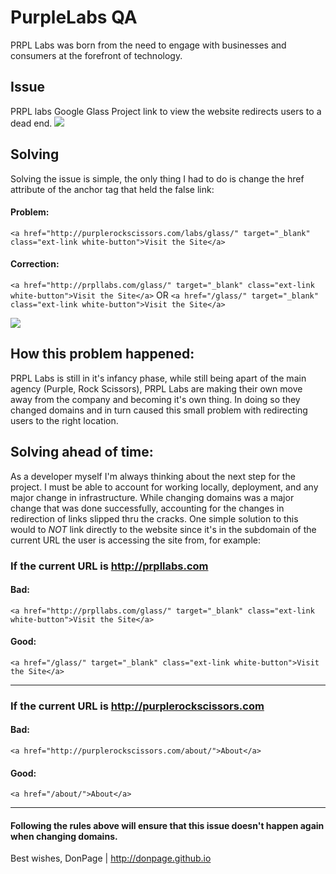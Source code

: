 # PurpleLabs QA
PRPL Labs was born from the need to engage with businesses and consumers at the forefront of technology.

## Issue
PRPL labs Google Glass Project link to view the website redirects users to a dead end.
<img src="http://donpage.github.io/images/PRPL-issue.gif"/>

## Solving
Solving the issue is simple, the only thing I had to do is change the href attribute of the anchor tag that held the false link:

#### Problem:

`<a href="http://purplerockscissors.com/labs/glass/" target="_blank" class="ext-link white-button">Visit the Site</a>`

#### Correction:

`<a href="http://prpllabs.com/glass/" target="_blank" class="ext-link white-button">Visit the Site</a>` OR `<a href="/glass/" target="_blank" class="ext-link white-button">Visit the Site</a>`

<img src="http://donpage.github.io/images/PRPL-fix.gif"/>


## How this problem happened:
PRPL Labs is still in it's infancy phase, while still being apart of the main agency (Purple, Rock Scissors), PRPL Labs are making their own move away from the company and becoming it's own thing. In doing so they changed domains and in turn caused this small problem with redirecting users to the right location.

## Solving ahead of time:
As a developer myself I'm always thinking about the next step for the project. I must be able to account for working locally, deployment, and any major change in infrastructure. While changing domains was a major change that was done successfully, accounting for the changes in redirection of links slipped thru the cracks. One simple solution to this would to *NOT* link directly to the website since it's in the subdomain of the current URL the user is accessing the site from, for example:

### If the current URL is http://prpllabs.com

#### Bad:

`<a href="http://prpllabs.com/glass/" target="_blank" class="ext-link white-button">Visit the Site</a>`

#### Good:

`<a href="/glass/" target="_blank" class="ext-link white-button">Visit the Site</a>`


---

### If the current URL is http://purplerockscissors.com

#### Bad:

`<a href="http://purplerockscissors.com/about/">About</a>`

#### Good:

 `<a href="/about/">About</a>`

---

#### Following the rules above will ensure that this issue doesn't happen again when changing domains.

Best wishes, DonPage | http://donpage.github.io



